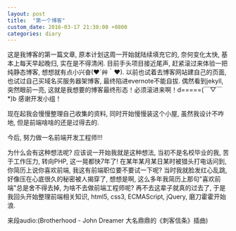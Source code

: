 ```yaml
---
layout: post
title:  "第一个博客"
custom_date: 2016-03-17 21:38:00 +0800
categories: diary
---
```

  这是我博客的第一篇文章, 原本计划这周一开始就陆续填充它的, 奈何变化太快, 基本上每天早起晚归, 实在是不得清闲.
  目前手头项目接近尾声, 赶紧滚过来体验一把纯静态博客, 想想就有点小兴奋(❤´艸｀❤). 以前也试着去博客网站建自己的页面, 也试过自己买域名买服务器架博客, 最终陷进evernote不能自拔. 偶然看到jekyll, 突然眼前一亮, 这就是我想要的博客最终形态！必须滚进来啊！d=====(￣▽￣*)b 感谢开发小组！

现在起我会慢慢整理自己收集的资料, 同时开始慢慢装这个小屋, 虽然我设计不咋地, 但是前端啥啥的还是过得去的. 

今后, 努力做一名前端开发工程师!!!

为什么会有这种想法呢? 应该说一开始我就是这种想法, 当初不是名校毕业的我, 苦于工作压力, 转向PHP, 这一晃都快7年了! 在某年某月某日某时被猎头打电话问到, 你简历上说你喜欢前端, 我这有前端职位要不要试一下呢? 当时我就脸发红心乱跳, 好像压在心底很久的秘密被人揭穿了, 想想是啊, 这么多年我简历上那句"喜欢前端"总是舍不得去掉, 为啥不去做前端工程师呢? 再不去这辈子就真的过去了, 于是我回头开始整理前端相关知识, html5, css3, ECMAScript, jQuery, 磨刀霍霍开始浪.

来段audio:(Brotherhood - John Dreamer 大名鼎鼎的《刺客信条》插曲)

<script type="text/javascript" src="http://www.xiami.com/widget/player-single?uid=14650021&sid=1771751305&mode=js"></script>
